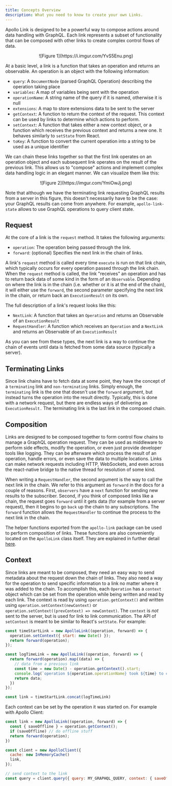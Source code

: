```yaml
---
title: Concepts Overview
description: What you need to know to create your own Links.
---
```


Apollo Link is designed to be a powerful way to compose actions around data handling with GraphQL. Each link represents a subset of functionality that can be composed with other links to create complex control flows of data.

<div style="text-align:center">
![Figure 1](https://i.imgur.com/YvS5Enu.png)
</div>

At a basic level, a link is a function that takes an operation and returns an observable. An operation is an object with the following information:
- `query`: A `DocumentNode` (parsed GraphQL Operation) describing the operation taking place
- `variables`: A map of variables being sent with the operation
- `operationName`: A string name of the query if it is named, otherwise it is null
- `extensions`: A map to store extensions data to be sent to the server
- `getContext`: A function to return the context of the request. This context can be used by links to determine which actions to perform. 
- `setContext`: A function that takes either a new context object, or a function which receives the previous context and returns a new one. It behaves similarly to `setState` from React.
- `toKey`: A function to convert the current operation into a string to be used as a unique identifier

We can chain these links together so that the first link operates on an operation object and each subsequent link operates on the result of the previous link. This allows us to "compose" actions and implement complex data handling logic in an elegant manner. We can visualize them like this:

<div style="text-align:center;">
![Figure 2](https://imgur.com/YmiOwJj.png)
</div>

Note that although we have the terminating link requesting GraphQL results from a server in this figure, this doesn't necessarily have to be the case: your GraphQL results can come from anywhere. For example, `apollo-link-state` allows to use GraphQL operations to query client state. 

<h2 id="request">Request</h2>

At the core of a link is the `request` method. It takes the following arguments:

- `operation`: The operation being passed through the link.
- `forward`: (optional) Specifies the next link in the chain of links.

A link's `request` method is called every time `execute` is run on that link chain, which typically occurs for every operation passed through the link chain. When the `request` method is called, the link "receives" an operation and has to return back data of some kind in the form of an `Observable`. Depending on where the link is in the chain (i.e. whether or it is at the end of the chain), it will either use the `forward`, the second parameter specifying the next link in the chain, or return back an `ExecutionResult` on its own.

The full description of a link's request looks like this:
- `NextLink`: A function that takes an `Operation` and returns an Observable of an `ExecutionResult`
- `RequestHandler`: A function which receives an `Operation` and a `NextLink` and returns an Observable of an `ExecutionResult`

As you can see from these types, the next link is a way to continue the chain of events until data is fetched from some data source (typically a server).

<h2 id="terminating">Terminating Links</h2>

Since link chains have to fetch data at some point, they have the concept of a `terminating` link and `non-terminating` links. Simply enough, the `terminating` link is the one that doesn't use the `forward` argument, but instead turns the operation into the result directly. Typically, this is done with a network request, but there are endless ways of delivering an `ExecutionResult.` The terminating link is the last link in the composed chain.

<h2 id="composition">Composition</h2>

Links are designed to be composed together to form control flow chains to manage a GraphQL operation request. They can be used as middleware to perform side effects, modify the operation, or even just provide developer tools like logging. They can be afterware which process the result of an operation, handle errors, or even save the data to multiple locations. Links can make network requests including HTTP, WebSockets, and even across the react-native bridge to the native thread for resolution of some kind.

When writing a `RequestHandler`, the second argument is the way to call the next link in the chain. We refer to this argument as `forward` in the docs for a couple of reasons. First, `observers` have a `next` function for sending new results to the subscriber. Second, if you think of composed links like a chain, the request goes `forward` until it gets data (for example from a server request), then it begins to go `back` up the chain to any subscriptions. The `forward` function allows the `RequestHandler` to continue the process to the next link in the chain.

The helper functions exported from the `apollo-link` package can be used to perform composition of links. These functions are also conveniently located on the `ApolloLink` class itself. They are explained in further detail [here](./composition.html). 

<h2 id="context">Context</h2>

Since links are meant to be composed, they need an easy way to send metadata about the request down the chain of links. They also need a way for the operation to send specific information to a link no matter where it was added to the chain. To accomplish this, each `Operation` has a `context` object which can be set from the operation while being written and read by each link. The context is read by using `operation.getContext()` and written using `operation.setContext(newContext)` or `operation.setContext((prevContext) => newContext)`. The `context` is *not* sent to the server, but is used for link to link communication. The API of `setContext` is meant to be similar to React's `setState`. For example:

```js
const timeStartLink = new ApolloLink((operation, forward) => {
  operation.setContext({ start: new Date() });
  return forward(operation);
});

const logTimeLink = new ApolloLink((operation, forward) => {
  return forward(operation).map((data) => {
    // data from a previous link
    const time = new Date() - operation.getContext().start;
    console.log(`operation ${operation.operationName} took ${time} to complete`);
    return data;
  })
});

const link = timeStartLink.concat(logTimeLink)
```

Each context can be set by the operation it was started on. For example with Apollo Client:

```js
const link = new ApolloLink((operation, forward) => {
  const { saveOffline } = operation.getContext();
  if (saveOffline) // do offline stuff
  return forward(operation);
})

const client = new ApolloClient({
  cache: new InMemoryCache()
  link,
});

// send context to the link
const query = client.query({ query: MY_GRAPHQL_QUERY, context: { saveOffline: true }});
```


